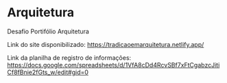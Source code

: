 # Arquitetura
Desafio Portifólio Arquitetura

Link do site disponibilizado: https://tradicaoemarquitetura.netlify.app/

Link da planilha de registro de informações: https://docs.google.com/spreadsheets/d/1VfA8cDd4RcvSBf7xFtCgabzcJitiCf8fBnie2fGts_w/edit#gid=0
